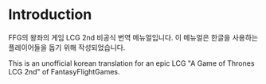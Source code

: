 # Introduction

FFG의 왕좌의 게임 LCG 2nd 비공식 번역 메뉴얼입니다. 이 메뉴얼은 한글을 사용하는 플레이어들을 돕기 위해 작성되었습니다.

This is an unofficial korean translation for an epic LCG "A Game of Thrones LCG 2nd" of FantasyFlightGames.   